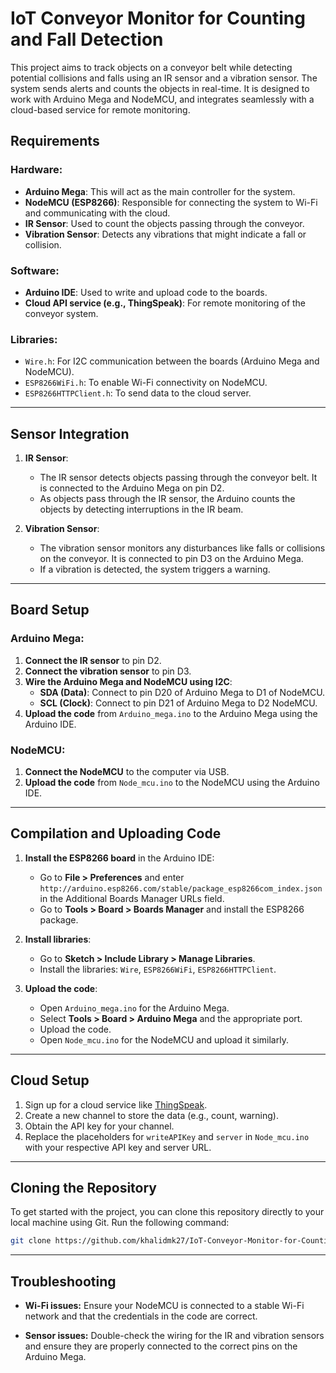 # IoT Conveyor Monitor for Counting and Fall Detection

This project aims to track objects on a conveyor belt while detecting potential collisions and falls using an IR sensor and a vibration sensor. The system sends alerts and counts the objects in real-time. It is designed to work with Arduino Mega and NodeMCU, and integrates seamlessly with a cloud-based service for remote monitoring.

## Requirements

### Hardware:

- **Arduino Mega**: This will act as the main controller for the system.
- **NodeMCU (ESP8266)**: Responsible for connecting the system to Wi-Fi and communicating with the cloud.
- **IR Sensor**: Used to count the objects passing through the conveyor.
- **Vibration Sensor**: Detects any vibrations that might indicate a fall or collision.

### Software:

- **Arduino IDE**: Used to write and upload code to the boards.
- **Cloud API service (e.g., ThingSpeak)**: For remote monitoring of the conveyor system.

### Libraries:

- `Wire.h`: For I2C communication between the boards (Arduino Mega and NodeMCU).
- `ESP8266WiFi.h`: To enable Wi-Fi connectivity on NodeMCU.
- `ESP8266HTTPClient.h`: To send data to the cloud server.

---

## Sensor Integration

1. **IR Sensor**:

   - The IR sensor detects objects passing through the conveyor belt. It is connected to the Arduino Mega on pin D2.
   - As objects pass through the IR sensor, the Arduino counts the objects by detecting interruptions in the IR beam.

2. **Vibration Sensor**:

   - The vibration sensor monitors any disturbances like falls or collisions on the conveyor. It is connected to pin D3 on the Arduino Mega.
   - If a vibration is detected, the system triggers a warning.

---

## Board Setup

### Arduino Mega:

1. **Connect the IR sensor** to pin D2.
2. **Connect the vibration sensor** to pin D3.
3. **Wire the Arduino Mega and NodeMCU using I2C**:
   - **SDA (Data)**: Connect to pin D20 of Arduino Mega to D1 of NodeMCU.
   - **SCL (Clock)**: Connect to pin D21 of Arduino Mega to D2 NodeMCU.
4. **Upload the code** from `Arduino_mega.ino` to the Arduino Mega using the Arduino IDE.

### NodeMCU:

1. **Connect the NodeMCU** to the computer via USB.
2. **Upload the code** from `Node_mcu.ino` to the NodeMCU using the Arduino IDE.

---

## Compilation and Uploading Code

1. **Install the ESP8266 board** in the Arduino IDE:

   - Go to **File > Preferences** and enter `http://arduino.esp8266.com/stable/package_esp8266com_index.json` in the Additional Boards Manager URLs field.
   - Go to **Tools > Board > Boards Manager** and install the ESP8266 package.

2. **Install libraries**:

   - Go to **Sketch > Include Library > Manage Libraries**.
   - Install the libraries: `Wire`, `ESP8266WiFi`, `ESP8266HTTPClient`.

3. **Upload the code**:

   - Open `Arduino_mega.ino` for the Arduino Mega.
   - Select **Tools > Board > Arduino Mega** and the appropriate port.
   - Upload the code.
   - Open `Node_mcu.ino` for the NodeMCU and upload it similarly.

---

## Cloud Setup

1. Sign up for a cloud service like [ThingSpeak](https://thingspeak.com/).
2. Create a new channel to store the data (e.g., count, warning).
3. Obtain the API key for your channel.
4. Replace the placeholders for `writeAPIKey` and `server` in `Node_mcu.ino` with your respective API key and server URL.

---

## Cloning the Repository

To get started with the project, you can clone this repository directly to your local machine using Git. Run the following command:

```bash
git clone https://github.com/khalidmk27/IoT-Conveyor-Monitor-for-Counting-and-Fall-detection.git

```

---

## Troubleshooting

- **Wi-Fi issues:** Ensure your NodeMCU is connected to a stable Wi-Fi network and that the credentials in the code are correct.

- **Sensor issues:** Double-check the wiring for the IR and vibration sensors and ensure they are properly connected to the correct pins on the Arduino Mega.
